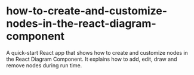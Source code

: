 # how-to-create-and-customize-nodes-in-the-react-diagram-component
A quick-start React app that shows how to create and customize nodes in the React Diagram Component. It explains how to add, edit, draw and remove nodes during run time.
